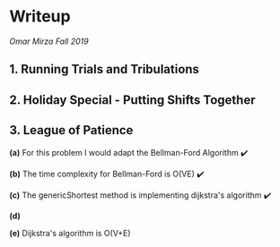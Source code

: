 
# Writeup
*Omar Mirza Fall 2019*
## 1. Running Trials and Tribulations
## 2. Holiday Special - Putting Shifts Together
## 3. League of Patience
<b>(a)</b> For this problem I would adapt the Bellman-Ford Algorithm :heavy_check_mark:

<b>(b)</b> The time complexity for Bellman-Ford is O(VE) :heavy_check_mark:

<b>(c)</b> The genericShortest method is implementing dijkstra's algorithm :heavy_check_mark:

<b>(d)</b> 

<b>(e)</b> Dijkstra's algorithm is O(V+E) 